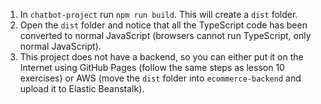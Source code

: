 1. In `chatbot-project` run `npm run build`. This will create a `dist` folder.
2. Open the `dist` folder and notice that all the TypeScript code has been converted to normal JavaScript (browsers cannot run TypeScript, only normal JavaScript).
3. This project does not have a backend, so you can either put it on the Internet using GitHub Pages (follow the same steps as lesson 10 exercises) or AWS (move the `dist` folder into `ecommerce-backend` and upload it to Elastic Beanstalk).